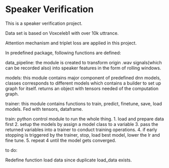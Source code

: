 # Speaker Verification
This is a speaker verification project. 

Data set is based on Voxceleb1 with over 10k uttrance.

Attention mechanism and triplet loss are applied in this project.

In predefined package, following functions are defined:

data_pipeline: the module is created to transform origin .wav signals(which can be recorded also) into speaker features in the form of rolling windows.

models: this module contains major component of predefined dnn models, classes corresponds to different models which contains a builder to set up graph for itself.	
	returns an object with tensors needed of the computation graph. 

trainer: this module contains functions to train, predict, finetune, save, load models. 
	 Fed with tensors, dataframe. 


train: python control module to run the whole thing.
	1. load and prepare data first
	2. setup the models by assign a model class to a variable
	3. pass the returned variables into a trainer to conduct training operations.
	4. if early stopping is triggered by the trainer, stop, load best model, lower the lr and fine tune.
	5. repeat 4 until the model gets converged.

to do:

Redefine function load data since duplicate load_data exists.

	


